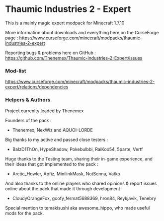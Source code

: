 # Thaumic Industries 2 - Expert

This is a mainly magic expert modpack for Minecraft 1.7.10

More information about downloads and everything here on the CurseForge page : https://www.curseforge.com/minecraft/modpacks/thaumic-industries-2-expert

Reporting bugs & problems here on GitHub : https://github.com/Thenemex/Thaumic-Industries-2-Expert/issues

### Mod-list
https://www.curseforge.com/minecraft/modpacks/thaumic-industries-2-expert/relations/dependencies

### Helpers & Authors
Project currenlty leaded by Thenemex

Founders of the pack :
 - Thenemex, NexWiz and AQUOI-LORDE

Big thanks to my active and passed close testers :
 - BaIzD1ThOn, HypeShadow, Pokebulbbi, RaiKoo54, 5parte, Vertf

Huge thanks to the Testing team, sharing their in-game experience, and their ideas that got implemented to the pack :
- Arctic_Howler, Apfiz, MinilinkMask, NotSenna, Vatko

And also thanks to the online players who shared opinions & report issues online about the pack that made it through development :
- CloudyOrangeFox, goofy_fermat5688369, hron84, Reykjavik, Tenebry

Special mention to temakisushi aka awesome_hippo, who made useful mods for the pack.
